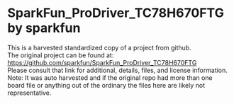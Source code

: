 
# SparkFun_ProDriver_TC78H670FTG by sparkfun  
This is a harvested standardized copy of a project from github.  
The original project can be found at:  
https://github.com/sparkfun/SparkFun_ProDriver_TC78H670FTG  
Please consult that link for additional, details, files, and license information.  
Note: It was auto harvested and if the original repo had more than one board file or anything out of the ordinary the files here are likely not representative.  
    